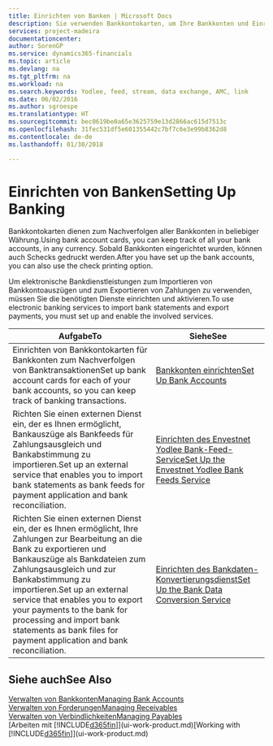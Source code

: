 ```yaml
---
title: Einrichten von Banken | Microsoft Docs
description: Sie verwenden Bankkontokarten, um Ihre Bankkonten und Einrichtungsbankfeeds, wie Yodlee, um Daten auszutauschen.
services: project-madeira
documentationcenter: 
author: SorenGP
ms.service: dynamics365-financials
ms.topic: article
ms.devlang: na
ms.tgt_pltfrm: na
ms.workload: na
ms.search.keywords: Yodlee, feed, stream, data exchange, AMC, link
ms.date: 06/02/2016
ms.author: sgroespe
ms.translationtype: HT
ms.sourcegitcommit: bec0619be0a65e3625759e13d2866ac615d7513c
ms.openlocfilehash: 31fec531df5e601355442c7bf7c6e3e99b8362d8
ms.contentlocale: de-de
ms.lasthandoff: 01/30/2018

---
```

# <a name="setting-up-banking"></a><span data-ttu-id="c842e-103">Einrichten von Banken</span><span class="sxs-lookup"><span data-stu-id="c842e-103">Setting Up Banking</span></span>
<span data-ttu-id="c842e-104">Bankkontokarten dienen zum Nachverfolgen aller Bankkonten in beliebiger Währung.</span><span class="sxs-lookup"><span data-stu-id="c842e-104">Using bank account cards, you can keep track of all your bank accounts, in any currency.</span></span> <span data-ttu-id="c842e-105">Sobald Bankkonten eingerichtet wurden, können auch Schecks gedruckt werden.</span><span class="sxs-lookup"><span data-stu-id="c842e-105">After you have set up the bank accounts, you can also use the check printing option.</span></span>

<span data-ttu-id="c842e-106">Um elektronische Bankdienstleistungen zum Importieren von Bankkontoauszügen und zum Exportieren von Zahlungen zu verwenden, müssen Sie die benötigten Dienste einrichten und aktivieren.</span><span class="sxs-lookup"><span data-stu-id="c842e-106">To use electronic banking services to import bank statements and  export payments, you must set up and enable the involved services.</span></span>

| <span data-ttu-id="c842e-107">Aufgabe</span><span class="sxs-lookup"><span data-stu-id="c842e-107">To</span></span> | <span data-ttu-id="c842e-108">Siehe</span><span class="sxs-lookup"><span data-stu-id="c842e-108">See</span></span> |
| --- | --- |
| <span data-ttu-id="c842e-109">Einrichten von Bankkontokarten für Bankkonten zum Nachverfolgen von Banktransaktionen</span><span class="sxs-lookup"><span data-stu-id="c842e-109">Set up bank account cards for each of your bank accounts, so you can keep track of banking transactions.</span></span> |[<span data-ttu-id="c842e-110">Bankkonten einrichten</span><span class="sxs-lookup"><span data-stu-id="c842e-110">Set Up Bank Accounts</span></span>](bank-how-setup-bank-accounts.md) |
| <span data-ttu-id="c842e-111">Richten Sie einen externen Dienst ein, der es Ihnen ermöglicht, Bankauszüge als Bankfeeds für Zahlungsausgleich und Bankabstimmung zu importieren.</span><span class="sxs-lookup"><span data-stu-id="c842e-111">Set up an external service that enables you to import bank statements as bank feeds for payment application and bank reconciliation.</span></span> |[<span data-ttu-id="c842e-112">Einrichten des Envestnet Yodlee Bank-Feed-Service</span><span class="sxs-lookup"><span data-stu-id="c842e-112">Set Up the Envestnet Yodlee Bank Feeds Service</span></span>](bank-how-setup-bank-statement-service.md) |
| <span data-ttu-id="c842e-113">Richten Sie einen externen Dienst ein, der es Ihnen ermöglicht, Ihre Zahlungen zur Bearbeitung an die Bank zu exportieren und Bankauszüge als Bankdateien zum Zahlungsausgleich und zur Bankabstimmung zu importieren.</span><span class="sxs-lookup"><span data-stu-id="c842e-113">Set up an external service that enables you to export your payments to the bank for processing  and import bank statements as bank files for payment application and bank reconciliation.</span></span> |[<span data-ttu-id="c842e-114">Einrichten des Bankdaten-Konvertierungsdienst</span><span class="sxs-lookup"><span data-stu-id="c842e-114">Set Up the Bank Data Conversion Service</span></span>](bank-how-setup-bank-data-conversion-service.md) |

## <a name="see-also"></a><span data-ttu-id="c842e-115">Siehe auch</span><span class="sxs-lookup"><span data-stu-id="c842e-115">See Also</span></span>
[<span data-ttu-id="c842e-116">Verwalten von Bankkonten</span><span class="sxs-lookup"><span data-stu-id="c842e-116">Managing Bank Accounts</span></span>](bank-manage-bank-accounts.md)  
[<span data-ttu-id="c842e-117">Verwalten von Forderungen</span><span class="sxs-lookup"><span data-stu-id="c842e-117">Managing Receivables</span></span>](receivables-manage-receivables.md)  
[<span data-ttu-id="c842e-118">Verwalten von Verbindlichkeiten</span><span class="sxs-lookup"><span data-stu-id="c842e-118">Managing Payables</span></span>](payables-manage-payables.md)  
<span data-ttu-id="c842e-119">[Arbeiten mit [!INCLUDE[d365fin](includes/d365fin_md.md)]](ui-work-product.md)</span><span class="sxs-lookup"><span data-stu-id="c842e-119">[Working with [!INCLUDE[d365fin](includes/d365fin_md.md)]](ui-work-product.md)</span></span>

